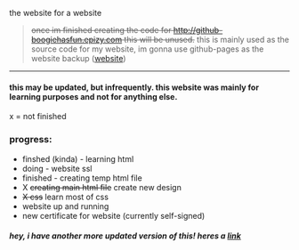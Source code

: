 the website for a website 
> ~~once im finished creating the code for http://github-boogiehasfun.epizy.com this will be unused.~~ this is mainly used as the source code for my website, im gonna use github-pages as the website backup ([website](https://github-boogiehasfun.epizy.com))
---


#### this may be updated, but infrequently. this website was mainly for learning purposes and not for anything else.


x = not finished

### progress:
- finshed (kinda) - learning html
- doing - website ssl 
- finished - creating temp html file
- X ~~creating main html file~~ create new design
- ~~X css~~ learn most of css
- website up and running
- new certificate for website (currently self-signed)

##### hey, i have another more updated version of this! heres a [link](https://boogiehasfun.netlify.app/)
